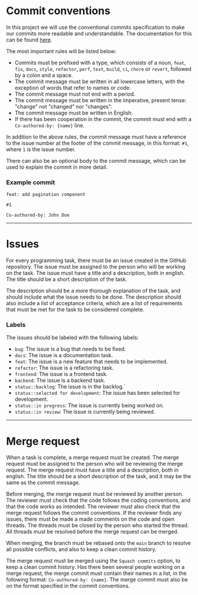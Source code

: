 # Commit conventions

In this project we will use the conventional commits specification to make our commits more readable and understandable. The documentation for this can be found [here](https://www.conventionalcommits.org/en/v1.0.0/).

The most important rules will be listed below:

- Commits must be prefixed with a type, which consists of a noun, `feat`, `fix`, `docs`, `style`, `refactor`, `perf`, `test`, `build`, `ci`, `chore` or `revert`, followed by a colon and a space.
- The commit message must be written in all lowercase letters, with the exception of words that refer to names or code.
- The commit message must not end with a period.
- The commit message must be written in the imperative, present tense: "change" not "changed" nor "changes".
- The commit message must be written in English.
- If there has been cooperation in the commit, the commit must end with a `Co-authored-by: {name}` line.

In addition to the above rules, the commit message must have a reference to the issue number at the footer of the commit message, in this format: `#1`, where `1` is the issue number.

There can also be an optional body to the commit message, which can be used to explain the commit in more detail.

### Example commit

```
feat: add pagination component

#1

Co-authored-by: John Doe
```

---

# Issues

For every programming task, there must be an issue created in the GitHub repository. The issue must be assigned to the person who will be working on the task. The issue must have a title and a description, both in english. The title should be a short description of the task.

The description should be a more thorough explanation of the task, and should include what the issue needs to be done. The description should also include a list of acceptance criteria, which are a list of requirements that must be met for the task to be considered complete.

### Labels

The issues should be labeled with the following labels:

- `bug`: The issue is a bug that needs to be fixed.
- `docs`: The issue is a documentation task.
- `feat`: The issue is a new feature that needs to be implemented.
- `refactor`: The issue is a refactoring task.
- `frontend`: The issue is a frontend task.
- `backend`: The issue is a backend task.
- `status::backlog`: The issue is in the backlog.`
- `status::selected for development`: The issue has been selected for development.
- `status::in progress`: The issue is currently being worked on.
- `status::in review`: The issue is currently being reviewed.

---

# Merge request

When a task is complete, a merge request must be created. The merge request must be assigned to the person who will be reviewing the merge request. The merge request must have a title and a description, both in english. The title should be a short description of the task, and it may be the same as the commit message.

Before merging, the merge request must be reviewed by another person. The reviewer must check that the code follows the coding conventions, and that the code works as intended. The reviewer must also check that the merge request follows the commit conventions. If the reviewer finds any issues, there must be made a made comments on the code and open threads. The threads must be closed by the person who started the thread. All threads must be resolved before the merge request can be merged.

When merging, the branch must be rebased onto the `main` branch to resolve all possible conflicts, and also to keep a clean commit history.

The merge request must be merged using the `Squash commits` option, to keep a clean commit history. Has there been several people working on a merge request, the merge commit must contain their names in a list, in the following format: `Co-authored-by: {name}`. The merge commit must also be on the format specified in the commit conventions.
